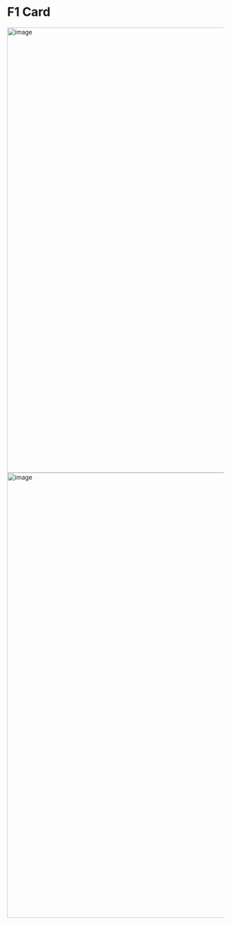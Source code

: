 # F1 Card

<img width="1376" height="1032" alt="image" src="https://github.com/user-attachments/assets/d8a2dbeb-1088-4e98-8469-84d2f4cf8225" />

<img width="1376" height="1032" alt="image" src="https://github.com/user-attachments/assets/b7af0037-eea5-4360-b6e1-275449bcbcf6" />




